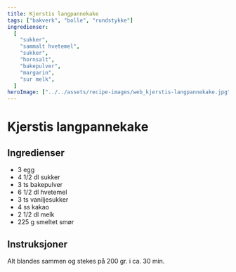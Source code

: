 ```yaml
---
title: Kjerstis langpannekake
tags: ["bakverk", "bolle", "rundstykke"]
ingredienser:
  [
    "sukker",
    "sammalt hvetemel",
    "sukker",
    "hornsalt",
    "bakepulver",
    "margarin",
    "sur melk",
  ]
heroImage: ["../../assets/recipe-images/web_kjerstis-langpannekake.jpg"]
---
```


# Kjerstis langpannekake

## Ingredienser

- 3 egg
- 4 1/2 dl sukker
- 3 ts bakepulver
- 6 1/2 dl hvetemel
- 3 ts vaniljesukker
- 4 ss kakao
- 2 1/2 dl melk
- 225 g smeltet smør

## Instruksjoner

Alt blandes sammen og stekes på 200 gr. i ca. 30 min.
